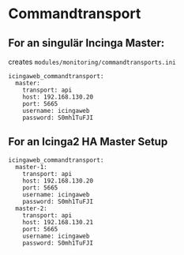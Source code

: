 # Commandtransport

## For an singulär Incinga Master:

creates `modules/monitoring/commandtransports.ini`

```
icingaweb_commandtransport:
  master:
    transport: api
    host: 192.168.130.20
    port: 5665
    username: icingaweb
    password: S0mh1TuFJI
```

## For an Icinga2 HA Master Setup

```
icingaweb_commandtransport:
  master-1:
    transport: api
    host: 192.168.130.20
    port: 5665
    username: icingaweb
    password: S0mh1TuFJI
  master-2:
    transport: api
    host: 192.168.130.21
    port: 5665
    username: icingaweb
    password: S0mh1TuFJI
```
